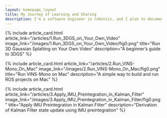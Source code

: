 ```yaml
---
layout: homepage_layout
title: My Journey of Learning and Sharing
description: I'm a software engineer in robotics, and I plan to document my learning journey here.
---
```


<!-- Article Card -->
{% include article_card.html
   article_link="/articles/1.Run_3DGS_on_Your_Own_Video"
   image_link="/images/1.Run_3DGS_on_Your_Own_Video/fig0.png"
   title="Run 3D Gaussian Splatting on Your Own Video"
   description="A beginner’s guide to 3DGS"
%}

{% include article_card.html
   article_link="/articles/2.Run_VINS-Mono_On_Mac"
   image_link="/images/2.Run_VINS-Mono_On_Mac/fig0.png"
   title="Run VINS-Mono on Mac"
   description="A simple way to build and run ROS projects on Mac"
%}

{% include article_card.html
   article_link="/articles/3.Apply_IMU_Preintegration_in_Kalman_Filter"
   image_link="/images/3.Apply_IMU_Preintegration_in_Kalman_Filter/fig0.png"
   title="Apply IMU Preintegration in Kalman Filter"
   description="Derivation of Kalman Filter state update using IMU preintegration"
%}
